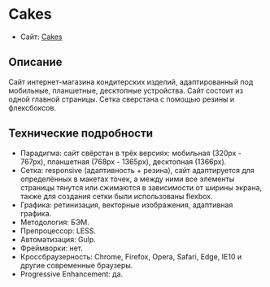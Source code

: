 # Cakes

* Сайт: [Cakes](https://5rhm5.gitlab.io/cakes/)



## Описание

Сайт интернет-магазина кондитерских изделий, адаптированный под мобильные, планшетные, десктопные устройства. Сайт состоит из одной главной страницы. Сетка сверстана с помощью резины и флексбоксов.

## Технические подробности

* Парадигма: сайт свёрстан в трёх версиях: мобильная (320px - 767px), планшетная (768px - 1365px), десктопная (1366px).
* Сетка: responsive (адаптивность + резина), сайт адаптируется для определённых в макетах точек, а между ними все элементы страницы тянутся или сжимаются в зависимости от ширины экрана, также для создания сетки были использованы flexbox.
* Графика: ретинизация, векторные изображения, адаптивная графика.
* Методология: БЭМ.
* Препроцессор: LESS.
* Автоматизация: Gulp.
* Фреймворки: нет.
* Кроссбраузерность: Chrome, Firefox, Opera, Safari, Edge, IE10 и другие современные браузеры.
* Progressive Enhancement: да.
